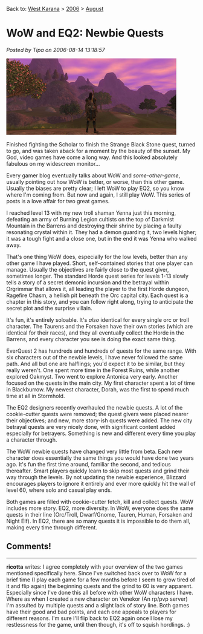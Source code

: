 Back to: [West Karana](/posts/westkarana.md) > [2006](/posts/2006/westkarana.md) > [August](./westkarana.md)
# WoW and EQ2: Newbie Quests

*Posted by Tipa on 2006-08-14 13:18:57*

![Antonica from the Oracle Tower](../../../uploads/2006/08/antonica.jpg)

Finished fighting the Scholar to finish the Strange Black Stone quest, turned to go, and was taken aback for a moment by the beauty of the sunset. My God, video games have come a long way. And this looked absolutely fabulous on my widescreen monitor...

Every gamer blog eventually talks about WoW and *some-other-game*, usually pointing out how WoW is better, or worse, than this other game. Usually the biases are pretty clear; I left WoW to play EQ2, so you know where I'm coming from. But now and again, I still play WoW. This series of posts is a love affair for two great games.

I reached level 13 with my new troll shaman Yenna just this morning, defeating an army of Burning Legion cultists on the top of Darkmist Mountain in the Barrens and destroying their shrine by placing a faulty resonating crystal within it. They had a demon guarding it, two levels higher; it was a tough fight and a close one, but in the end it was Yenna who walked away.

That's one thing WoW does, especially for the low levels, better than any other game I have played. Short, self-contained stories that one player can manage. Usually the objectives are fairly close to the quest giver, sometimes longer. The standard Horde quest series for levels 1-13 slowly tells a story of a secret demonic incursion and the betrayal within Orgrimmar that allows it, all leading the player to the first Horde dungeon, Ragefire Chasm, a hellish pit beneath the Orc capital city. Each quest is a chapter in this story, and you can follow right along, trying to anticipate the secret plot and the surprise villain.

It's fun, it's entirely soloable. It's *also* identical for every single orc or troll character. The Taurens and the Forsaken have their own stories (which are identical for their races), and they all eventually collect the Horde in the Barrens, and every character you see is doing the exact same thing.

EverQuest 2 has hundreds and hundreds of quests for the same range. With six characters out of the newbie levels, I have never followed the same path. And all but one are halflings; you'd expect it to be similar, but they really weren't. One spent more time in the Forest Ruins, while another explored Oakmyst. Two went to explore Antonica very early. Another focused on the quests in the main city. My first character spent a lot of time in Blackburrow. My newest character, Dorah, was the first to spend much time at all in Stormhold.

The EQ2 designers recently overhauled the newbie quests. A lot of the cookie-cutter quests were removed; the quest givers were placed nearer their objectives; and new, more story-ish quests were added. The new city betrayal quests are very nicely done, with significant content added especially for betrayers. Something is new and different every time you play a character through.

The WoW newbie quests have changed very little from beta. Each new character does essentially the same things you would have done two years ago. It's fun the first time around, familiar the second, and tedious thereafter. Smart players quickly learn to skip most quests and grind their way through the levels. By not updating the newbie experience, Blizzard encourages players to ignore it entirely and ever more quickly hit the wall of level 60, where solo and casual play ends.

Both games are filled with cookie-cutter fetch, kill and collect quests. WoW includes more story. EQ2, more diversity. In WoW, everyone does the same quests in their line (Orc/Troll, Dwarf/Gnome, Tauren, Human, Forsaken and Night Elf). In EQ2, there are so many quests it is impossible to do them all, making every time through different.
## Comments!
---
**ricotta** writes: I agree completely with your overview of the two games mentioned specifically here. Since I've switched back over to WoW for a brief time (I play each game for a few months before I seem to grow tired of it and flip again) the beginning quests and the grind to 60 is very apparent. Especially since I've done this all before with other WoW characters I have. Where as when I created a new character on Venekor (An rp/pvp server) I'm assulted by multiple quests and a slight lack of story line. Both games have their good and bad points, and each one appeals to players for different reasons. I'm sure I'll flip back to EQ2 again once I lose my restlessness for the game, until then though, it's off to squish hordlings. :)
